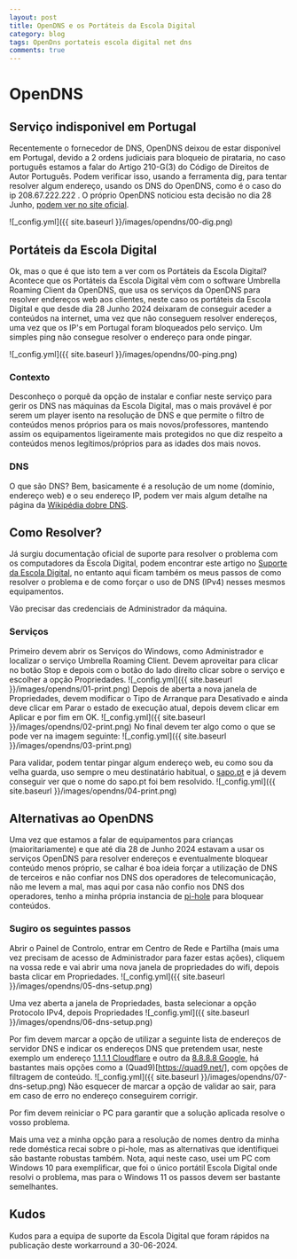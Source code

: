 ```yaml
---
layout: post
title: OpenDNS e os Portáteis da Escola Digital 
category: blog
tags: OpenDns portateis escola digital net dns
comments: true
---
```


# OpenDNS 
## Serviço indisponivel em Portugal
Recentemente o fornecedor de DNS, OpenDNS deixou de estar disponível em Portugal, devido a 2 ordens judiciais para bloqueio de pirataria, no caso português estamos a falar do Artigo 210-G(3) do Código de Direitos de Autor Português.
Podem verificar isso, usando a ferramenta dig, para tentar resolver algum endereço, usando os DNS do OpenDNS, como é o caso do ip 208.67.222.222 .
O próprio OpenDNS noticiou esta decisão no dia 28 Junho, [podem ver no site oficial](https://support.opendns.com/hc/en-us/articles/27951404269204-OpenDNS-Service-Not-Available-To-Users-In-France-and-Portugal?ref=internet.exchangepoint.tech). 

![_config.yml]({{ site.baseurl }}/images/opendns/00-dig.png)

## Portáteis da Escola Digital
Ok, mas o que é que isto tem a ver com os Portáteis da Escola Digital?
Acontece que os Portáteis da Escola Digital vêm com o software Umbrella Roaming Client da OpenDNS, que usa os serviços da OpenDNS para resolver endereços web aos clientes, neste caso os portáteis da Escola Digital e que desde dia 28 Junho 2024 deixaram de conseguir aceder a conteúdos na internet, uma vez que não conseguem resolver endereços, uma vez que os IP's em Portugal foram bloqueados pelo serviço. Um simples ping não consegue resolver o endereço para onde pingar.

![_config.yml]({{ site.baseurl }}/images/opendns/00-ping.png)

### Contexto
Desconheço o porquê da opção de instalar e confiar neste serviço para gerir os DNS nas máquinas da Escola Digital, mas o mais provável é por serem um player isento na resolução de DNS e que permite o filtro de conteúdos menos próprios para os mais novos/professores, mantendo assim os equipamentos ligeiramente mais protegidos no que diz respeito a conteúdos menos legítimos/próprios para as idades dos mais novos.

### DNS
O que são DNS? Bem, basicamente é a resolução de um nome (domínio, endereço web) e o seu endereço IP, podem ver mais algum detalhe na página da [Wikipédia dobre DNS](https://pt.wikipedia.org/wiki/Sistema_de_Nomes_de_Dom%C3%ADnio).

## Como Resolver?
Já surgiu documentação oficial de suporte para resolver o problema com os computadores da Escola Digital, podem encontrar este artigo no [Suporte da Escola Digital](https://www.avpa.pt/escoladigital/blog/2024/06/30/umbrella-opendns-suspenso-desde-28-06-2024/), no entanto aqui ficam também os meus passos de como resolver o problema e de como forçar o uso de DNS (IPv4) nesses mesmos equipamentos.

Vão precisar das credenciais de Administrador da máquina.

### Serviços
Primeiro devem abrir os Serviços do Windows, como Administrador e localizar o serviço Umbrella Roaming Client. Devem aproveitar para clicar no botão Stop e depois com o botão do lado direito clicar sobre o serviço e escolher a opção Propriedades.
![_config.yml]({{ site.baseurl }}/images/opendns/01-print.png)
Depois de aberta a nova janela de Propriedades, devem modificar o Tipo de Arranque para Desativado e ainda deve clicar em Parar o estado de execução atual, depois devem clicar em Aplicar e por fim em OK.
![_config.yml]({{ site.baseurl }}/images/opendns/02-print.png)
No final devem ter algo como o que se pode ver na imagem seguinte:
![_config.yml]({{ site.baseurl }}/images/opendns/03-print.png)

Para validar, podem tentar pingar algum endereço web, eu como sou da velha guarda, uso sempre o meu destinatário habitual, o [sapo.pt](https://sapo.pt) e já devem conseguir ver que o nome do sapo.pt foi bem resolvido.
![_config.yml]({{ site.baseurl }}/images/opendns/04-print.png)

## Alternativas ao OpenDNS
Uma vez que estamos a falar de equipamentos para crianças (maioritariamente) e que até dia 28 de Junho 2024 estavam a usar os serviços OpenDNS para resolver endereços e eventualmente bloquear conteúdo menos próprio, se calhar é boa ideia forçar a utilização de DNS de terceiros e não confiar nos DNS dos operadores de telecomunicação, não me levem a mal, mas aqui por casa não confio nos DNS dos operadores, tenho a minha própria instancia de [pi-hole](https://pi-hole.net/) para bloquear conteúdos.

### Sugiro os seguintes passos
Abrir o Painel de Controlo, entrar em Centro de Rede e Partilha (mais uma vez precisam de acesso de Administrador para fazer estas ações), cliquem na vossa rede e vai abrir uma nova janela de propriedades do wifi, depois basta clicar em Propriedades.
![_config.yml]({{ site.baseurl }}/images/opendns/05-dns-setup.png)

Uma vez aberta a janela de Propriedades, basta selecionar a opção Protocolo IPv4, depois Propriedades 
![_config.yml]({{ site.baseurl }}/images/opendns/06-dns-setup.png)

Por fim devem marcar a opção de utilizar a seguinte lista de endereços de servidor DNS e indicar os endereços DNS que pretendem usar, neste exemplo um endereço [1.1.1.1 Cloudflare](https://www.cloudflare.com/learning/dns/what-is-1.1.1.1/) e outro da [8.8.8.8 Google](https://developers.google.com/speed/public-dns?hl=pt-br), há bastantes mais opções como a (Quad9)[https://quad9.net/], com opções de filtragem de conteúdo. 
![_config.yml]({{ site.baseurl }}/images/opendns/07-dns-setup.png)
Não esquecer de marcar a opção de validar ao sair, para em caso de erro no endereço conseguirem corrigir.

Por fim devem reiniciar o PC para garantir que a solução aplicada resolve o vosso problema.

Mais uma vez a minha opção para a resolução de nomes dentro da minha rede doméstica recai sobre o pi-hole, mas as alternativas que identifiquei são bastante robustas também.
Nota, aqui neste caso, usei um PC com Windows 10 para exemplificar, que foi o único portátil Escola Digital onde resolvi o problema, mas para o Windows 11 os passos devem ser bastante semelhantes.

## Kudos 
Kudos para a equipa de suporte da Escola Digital que foram rápidos na publicação deste workarround a 30-06-2024.
